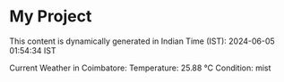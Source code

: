 # My Project

This content is dynamically generated in Indian Time (IST): 2024-06-05 01:54:34 IST


Current Weather in Coimbatore:
Temperature: 25.88 °C
Condition: mist
